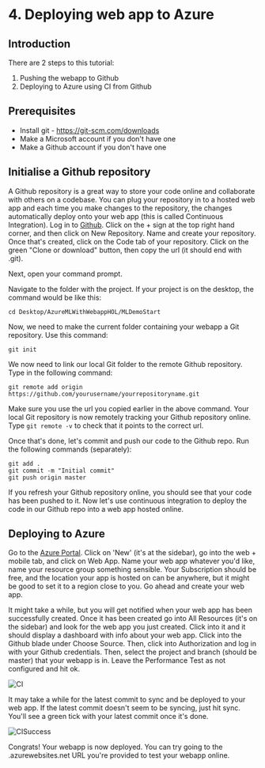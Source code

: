 # 4. Deploying web app to Azure

## Introduction

There are 2 steps to this tutorial:

1. Pushing the webapp to Github
2. Deploying to Azure using CI from Github

## Prerequisites

- Install git - https://git-scm.com/downloads
- Make a Microsoft account if you don't have one
- Make a Github account if you don't have one

## Initialise a Github repository

A Github repository is a great way to store your code online and collaborate with others on a codebase. You can plug your repository in to a hosted web app and each time you make changes to the repository, the changes automatically deploy onto your web app (this is called Continuous Integration). Log in to [Github](http://github.com). Click on the + sign at the top right hand corner, and then click on New Repository. Name and create your repository. Once that's created, click on the Code tab of your repository. Click on the green "Clone or download" button, then copy the url (it should end with .git). 

Next, open your command prompt.

Navigate to the folder with the project. If your project is on the desktop, the command would be like this:

```shell
cd Desktop/AzureMLWithWebappHOL/MLDemoStart
```

Now, we need to make the current folder containing your webapp a Git repository. Use this command:

```shell
git init
```

We now need to link our local Git folder to the remote Github repository. Type in the following command:

```shell
git remote add origin https://github.com/yourusername/yourrepositoryname.git
```

Make sure you use the url you copied earlier in the above command. Your local Git repository is now remotely tracking your Github repository online. Type `git remote -v` to check that it points to the correct url.

Once that's done, let's commit and push our code to the Github repo. Run the following commands (separately):

```shell
git add .
git commit -m "Initial commit"
git push origin master
```

If you refresh your Github repository online, you should see that your code has been pushed to it. Now let's use continuous integration to deploy the code in our Github repo into a web app hosted online. 

## Deploying to Azure

Go to the [Azure Portal](https://portal.azure.com). Click on 'New' (it's at the sidebar), go into the web + mobile tab, and click on Web App. Name your web app whatever you'd like, name your resource group something sensible. Your Subscription should be free, and the location your app is hosted on can be anywhere, but it might be good to set it to a region close to you. Go ahead and create your web app.

It might take a while, but you will get notified when your web app has been successfully created. Once it has been created go into All Resources (it's on the sidebar) and look for the web app you just created. Click into it and it should display a dashboard with info about your web app. Click into the Github blade under Choose Source. Then, click into Authorization and log in with your Github credentials. Then, select the project and branch (should be master) that your webapp is in. Leave the Performance Test as not configured and hit ok. 

![CI](https://raw.githubusercontent.com/jamesleeht/XamarinMarsHOL/master/Images/cintegration.PNG)

It may take a while for the latest commit to sync and be deployed to your web app. If the latest commit doesn't seem to be syncing, just hit sync. You'll see a green tick with your latest commit once it's done. 

![CISuccess](https://raw.githubusercontent.com/jamesleeht/XamarinMarsHOL/master/Images/cintsuccess.PNG)

Congrats! Your webapp is now deployed. You can try going to the .azurewebsites.net URL you're provided to test your webapp online.